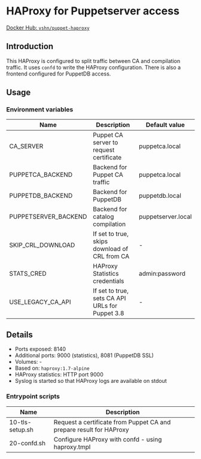 # HAProxy for Puppetserver access

[Docker Hub: `vshn/puppet-haproxy`](https://hub.docker.com/r/vshn/puppet-haproxy/)

## Introduction

This HAProxy is configured to split traffic between CA and compilation traffic.
It uses `confd` to write the HAProxy configuration. There is also a frontend configured
for PuppetDB access.

## Usage

### Environment variables

| Name                 | Description                                     | Default value      |
| ----                 | -----------------------------------------       | -------------      |
| CA_SERVER            | Puppet CA server to request certificate         | puppetca.local     |
| PUPPETCA_BACKEND     | Backend for Puppet CA traffic                   | puppetca.local     |
| PUPPETDB_BACKEND     | Backend for PuppetDB                            | puppetdb.local     |
| PUPPETSERVER_BACKEND | Backend for catalog compilation                 | puppetserver.local |
| SKIP_CRL_DOWNLOAD    | If set to true, skips download of CRL from CA   | -                  |
| STATS_CRED           | HAProxy Statistics credentials                  | admin:password     |
| USE_LEGACY_CA_API    | If set to true, sets CA API URLs for Puppet 3.8 | -                  |

## Details

* Ports exposed: 8140
* Additional ports: 9000 (statistics), 8081 (PuppetDB SSL)
* Volumes: -
* Based on: `haproxy:1.7-alpine`
* HAProxy statistics: HTTP port 9000
* Syslog is started so that HAProxy logs are available on stdout

### Entrypoint scripts

| Name            | Description                                                         |
| ----            | -----------                                                         |
| 10-tls-setup.sh | Request a certificate from Puppet CA and prepare result for HAProxy |
| 20-confd.sh     | Configure HAProxy with confd - using haproxy.tmpl                   |
